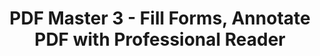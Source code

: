 ---
description: 中规中矩，可以标记pdf和填写pdf表格。
layout: post
results:
- primaryGenreName: Productivity
  version: '3.0.1'
  artworkUrl100: http://a242.phobos.apple.com/us/r30/Purple4/v4/f7/3e/81/f73e811a-4b27-40ab-68de-2d01601facfd/mzl.vevdqxel.png
  trackViewUrl: https://itunes.apple.com/cn/app/pdf-master-3-fill-forms-annotate/id806936280?mt=8&uo=4
  artworkUrl60: http://a946.phobos.apple.com/us/r30/Purple4/v4/9b/a4/ef/9ba4efca-452e-d205-ff4e-b4d1ac184bd0/AppIcon76x76_ipad.png
  userRatingCountForCurrentVersion: 12
  sellerName: Appxy Information Technology Co., Ltd.
  supportedDevices:
  - iPad2Wifi
  - iPadMini
  - iPadFourthGen4G
  - iPad23G
  - iPadMini4G
  - iPadFourthGen
  - iPadThirdGen4G
  - iPadThirdGen
  genres:
  - 效率
  trackName: PDF Master 3 - Fill Forms, Annotate PDF with Professional Reader
  description: "*** FREE FOR A LIMITED TIME ***\nPDF Master is a professional
    app to annotate, read, manage and share your PDFs. With PDF Master, you
    can easily annotate PDFs, add bookmarks, highlight texts, add notes, sign
    on PDFs, add stamps or draw with your own finger. \n\nPDF Master offers
    powerful file management. It’s easy to get PDF documents into PDF Master
    and send them out. You can transfer PDFs with computers, emails or cloud
    storages such as Dropbox, Google Drive and Box. \n\nAnnotate PDF\n＊Highlight,
    underline and strike-through texts. \n＊Fill forms.\n＊Create notes. \n＊Free-style
    drawing on PDF. \n＊Add texts. \n＊Add signature. \n＊Add professional stamps.
    \n\nFile Sharing and Management\n＊Email PDF directly with all annotations.
    \n＊Open PDF in other applications. \n＊Dropbox, Google Drive and Box.\n＊Print
    via AirPrint\n＊Create folders to manage documents. \n＊Sort documents by
    name, date or size. \n＊Delete, move, copy and rename documents.\n＊Create
    password to protect your documents. \n\nPDF Reader \n＊Tabbed reading.
    \n＊Customize page display and scroll direction. \n＊Full text search. \n＊Manage
    bookmarks, outlines and comments. \n\nIf you have any problems or suggestions
    please send a mail to pdfmaster@appxy.com. You will get the response with
    solutions in a short time."
  price: 0
  trackId: 806936280
  releaseDate: '2014-02-04T08:17:46Z'
  screenshotUrls: &a []
  artistViewUrl: https://itunes.apple.com/cn/artist/appxy/id760100924?uo=4
  primaryGenreId: 6007
  userRatingCount: 21
  averageUserRatingForCurrentVersion: 4.5
  kind: software
  fileSizeBytes: '22476948'
  bundleId: com.btgs.pdfmaster3
  releaseNotes: '- Minor bug fixes'
  trackContentRating: 4+
  artistName: Appxy
  trackCensoredName: PDF Master 3 - Fill Forms, Annotate PDF with Professional
    Reader
  isGameCenterEnabled: false
  contentAdvisoryRating: 4+
  languageCodesISO2A:
  - EN
  averageUserRating: 5
  features: *a
  wrapperType: software
  artworkUrl512: http://a242.phobos.apple.com/us/r30/Purple4/v4/f7/3e/81/f73e811a-4b27-40ab-68de-2d01601facfd/mzl.vevdqxel.png
  formattedPrice: 免费
  artistId: 760100924
  genreIds:
  - '6007'
  currency: CNY
  ipadScreenshotUrls:
  - http://a5.mzstatic.com/us/r30/Purple/v4/50/de/67/50de6719-3876-c864-bd23-dbcbdadedaab/screen480x480.jpeg
  - http://a2.mzstatic.com/us/r30/Purple6/v4/17/3e/9a/173e9afd-e986-8128-db66-2a4bf02e1ccb/screen480x480.jpeg
  - http://a3.mzstatic.com/us/r30/Purple6/v4/dc/8b/0f/dc8b0fa6-a91f-47b9-2f7b-d03b74bcc81c/screen480x480.jpeg
  - http://a5.mzstatic.com/us/r30/Purple6/v4/f1/d2/53/f1d25339-2262-a12e-2f1c-49ee6f3583cb/screen480x480.jpeg
  - http://a5.mzstatic.com/us/r30/Purple/v4/34/ae/67/34ae67b7-56d0-cc7e-8f08-6a3147e71bb7/screen480x480.jpeg
category: 效率
tags: tag1
resultCount: 1
title: PDF Master 3 - Fill Forms, Annotate PDF with Professional Reader

---